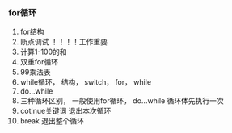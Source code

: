 ### for循环

1. for结构
2. 断点调试 ！！！！工作重要
3. 计算1-100的和
4. 双重for循环
5. 99乘法表
6. while循环， 结构，  switch， for， while
7. do...while
8. 三种循环区别， 一般使用for循环， do...while 循环体先执行一次
9. cotinue关键词  退出本次循环
10. break  退出整个循环